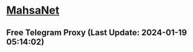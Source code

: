 
# [MahsaNet](https://t.me/mahsa_net)
## Free Telegram Proxy (Last Update: 2024-01-19 05:14:02)

    